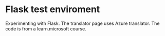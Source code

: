 # Flask test enviroment

Experimenting with Flask. 
The translator page uses Azure translator. The code is from a learn.microsoft course.